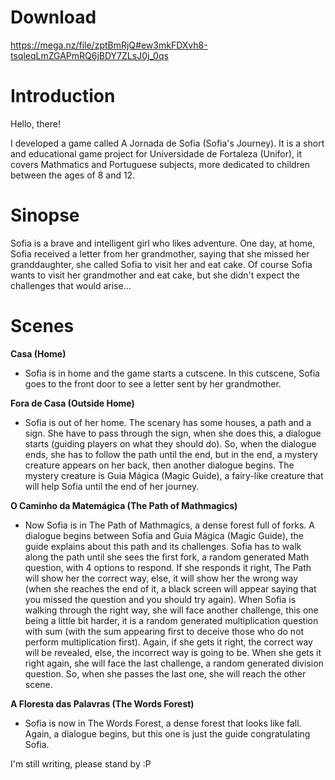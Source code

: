 # Download
https://mega.nz/file/zptBmRjQ#ew3mkFDXvh8-tsqleqLmZGAPmRQ6jBDY7ZLsJ0j_0qs

# Introduction
Hello, there!

I developed a game called A Jornada de Sofia (Sofia's Journey).
It is a short and educational game project for Universidade de Fortaleza (Unifor), it covers Mathmatics and Portuguese subjects, more dedicated to children between the ages of 8 and 12.

# Sinopse
Sofia is a brave and intelligent girl who likes adventure. One day, at home, Sofia received a letter from her grandmother, saying that she missed her granddaughter, she called Sofia to visit her and eat cake. Of course Sofia wants to visit her grandmother and eat cake, but she didn't expect the challenges that would arise...

# Scenes
**Casa (Home)**
- Sofia is in home and the game starts a cutscene. In this cutscene, Sofia goes to the front door to see a letter sent by her grandmother. 

**Fora de Casa (Outside Home)**
- Sofia is out of her home. The scenary has some houses, a path and a sign. She have to pass through the sign, when she does this, a dialogue starts (guiding players on what they should do). So, when the dialogue ends, she has to follow the path until the end, but in the end, a mystery creature appears on her back, then another dialogue begins. The mystery creature is Guia Mágica (Magic Guide), a fairy-like creature that will help Sofia until the end of her journey.

**O Caminho da Matemágica (The Path of Mathmagics)**
- Now Sofia is in The Path of Mathmagics, a dense forest full of forks. A dialogue begins between Sofia and Guia Mágica (Magic Guide), the guide explains about this path and its challenges. Sofia has to walk along the path until she sees the first fork, a random generated Math question, with 4 options to respond. If she responds it right, The Path will show her the correct way, else, it will show her the wrong way (when she reaches the end of it, a black screen will appear saying that you missed the question and you should try again). When Sofia is walking through the right way, she will face another challenge, this one being a little bit harder, it is a random generated multiplication question with sum (with the sum appearing first to deceive those who do not perform multiplication first). Again, if she gets it right, the correct way will be revealed, else, the incorrect way is going to be. When she gets it right again, she will face the last challenge, a random generated division question. So, when she passes the last one, she will reach the other scene.

**A Floresta das Palavras (The Words Forest)**
- Sofia is now in The Words Forest, a dense forest that looks like fall. Again, a dialogue begins, but this one is just the guide congratulating Sofia.

I'm still writing, please stand by :P
